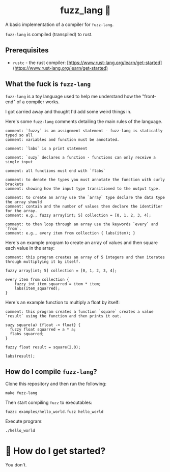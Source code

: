 <h1 align="center">
    fuzz_lang &#128679;
</h1>

A basic implementation of a compiler for `fuzz-lang`.

`fuzz-lang` is compiled (transpiled) to rust.

## Prerequisites
* `rustc` - the rust compiler: [https://www.rust-lang.org/learn/get-started](https://www.rust-lang.org/learn/get-started)

## What the fuck is `fuzz-lang`
`fuzz-lang` is a toy language used to help me understand how the "front-end" of a compiler works.

I got carried away and thought I'd add some weird things in.

Here's some `fuzz-lang` comments detailing the main rules of the language.

```
comment: `fuzzy` is an assignment statement - fuzz-lang is statically typed so all
comment: variables and function must be annotated.

comment: `labs` is a print statement

comment: `suzy` declares a function - functions can only receive a single input

comment: all functions must end with `flabs`

comment: to denote the types you must annotate the function with curly brackets
comment: showing how the input type transitioned to the output type.

comment: to create an array use the `array` type declare the data type the array should
comment: contain and the number of values then declare the identifier for the array.
comment: e.g., fuzzy array[int; 5] collection = [0, 1, 2, 3, 4];

comment: to then loop through an array use the keywords `every` and `from`.
comment: e.g., every item from collection { labs(item); }
```

Here's an example program to create an array of values and then square each value in the array:

```
comment: this program creates an array of 5 integers and then iterates through multiplying it by itself.

fuzzy array[int; 5] collection = [0, 1, 2, 3, 4];

every item from collection {
    fuzzy int item_squarred = item * item;
    labs(item_squarred);
}
```

Here's an example function to multiply a float by itself:

```
comment: this program creates a function `square` creates a value `result` using the function and then prints it out.

suzy square(a) {float -> float} {
  fuzzy float squarred = a * a;
  flabs squarred;
}

fuzzy float result = square(2.0);

labs(result);
```

## How do I compile `fuzz-lang`?

Clone this repository and then run the following:

```
make fuzz-lang
```

Then start compiling `fuzz` to executables:

```
fuzzc examples/hello_world.fuzz hello_world
```

Execute program:

```
./hello_world
```

# &#127939; How do I get started?
You don't.
